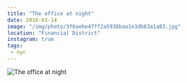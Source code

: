 ```yaml
---
title: "The office at night"
date: 2016-03-14
image: "/img/photo/3f6aebe47ff2a5938baa1e3db63a1a83.jpg"
location: "Financial District"
instagram: true
tags:
 - nyc
---
```


![The office at night](/img/photo/3f6aebe47ff2a5938baa1e3db63a1a83.jpg)
